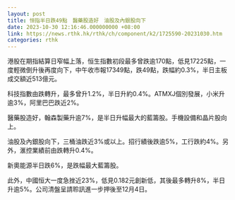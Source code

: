 ```yaml
---
layout: post
title: 恒指半日跌49點　醫藥股造好　油股及內銀股向下
date: 2023-10-30 12:16:46.000000000 +08:00
link: https://news.rthk.hk/rthk/ch/component/k2/1725590-20231030.htm
categories: rthk
---
```


港股在期指結算日窄幅上落，恒生指數初段最多曾跌逾170點，低見17225點，一度輕微倒升後再度向下，中午收市報17349點，跌49點，跌幅約0.3%，半日主板成交額近513億元。

科技指數由跌轉升，最多曾升1.2%，半日升約0.4%。ATMXJ個別發展，小米升逾3%，阿里巴巴跌近2%。

醫藥股造好，翰森製藥升逾7%，是半日升幅最大的藍籌股。手機設備和晶片股向上。

油股及內銀股向下，三桶油跌近3%或以上。招行績後跌逾5%，工行跌約4%。另外，滙控業績前由跌轉升0.4%。

新奧能源半日跌6%，是跌幅最大藍籌股。

此外，中國恒大一度急挫近23%，低見0.182元創新低，其後最多轉升8%，半日升逾5%。公司清盤呈請聆訊進一步押後至12月4日。
